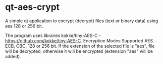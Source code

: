 # qt-aes-crypt
A simple qt application to encrypt (decrypt) files (text or binary data) using aes 128 or 256 bit.

The program uses libraries kokke/tiny-AES-C - https://github.com/kokke/tiny-AES-C.
Encryption Modes Supported AES ECB, CBC, 128 or 256 bit. If the extension of the selected file  is "aes", file will be decrypted, otherwise it will be encrypted (extension "aes" will be added).

